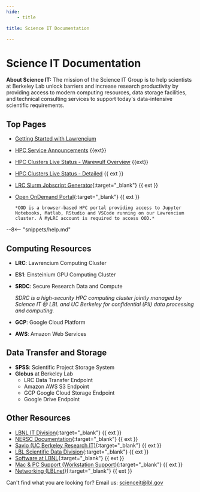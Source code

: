 ```yaml
---
hide:
    - title

title: Science IT Documentation

---
```


# **Science IT Documentation**

<div class="md-mission">
<strong>About Science IT:</strong> The mission of the Science IT Group is to help scientists at Berkeley Lab unlock barriers and increase research productivity by providing access to modern computing resources, data storage facilities, and technical consulting services to support today's data-intensive scientific requirements.
</div>

## **Top Pages**

- [Getting Started with Lawrencium](hpc/getting-started.md) 
- [HPC Service Announcements](https://it.lbl.gov/service/scienceit/high-performance-computing/status/) {{ext}}
- [HPC Clusters Live Status - Warewulf Overview](hpc/status.md) {{ext}}
- [HPC Clusters Live Status - Detailed](https://hpcs-stats.lbl.gov/cluster_utilization/state_cluster/) {{ ext }}
- [LRC Slurm Jobscript Generator](https://lbnl-science-it.github.io/lrc-jobscript/src/lrc-calculator.html){:target="_blank"} {{ ext }}
- [Open OnDemand Portal](https://lrc-ondemand.lbl.gov/){:target="_blank"} {{ ext }} 

      *OOD is a browser-based HPC portal providing access to Jupyter Notebooks, Matlab, RStudio and VSCode running on our Lawrencium cluster. A MyLRC account is required to access OOD.*

--8<-- "snippets/help.md"

## **Computing Resources**

- **LRC**: Lawrencium Computing Cluster
- **ES1**: Einsteinium GPU Computing Cluster
- **SRDC**: Secure Research Data and Compute

    *SDRC is a high-security HPC computing cluster jointly managed by Science IT @ LBL and UC Berkeley for confidential (PII) data processing and computing.*

- **GCP**: Google Cloud Platform
- **AWS**: Amazon Web Services

## **Data Transfer and Storage**

- **SPSS**: Scientific Project Storage System
- **Globus** at Berkeley Lab
    - LRC Data Transfer Endpoint
    - Amazon AWS S3 Endpoint
    - GCP Google Cloud Storage Endpoint
    - Google Drive Endpoint

## **Other Resources**

- [LBNL IT Division](https://it.lbl.gov){:target="_blank"} {{ ext }}
- [NERSC Documentation](https://docs.nersc.gov){:target="_blank"} {{ ext }}
- [Savio (UC Berkeley Research IT)](https://researchit.berkeley.edu){:target="_blank"} {{ ext }}
- [LBL Scientific Data Division](https://crd.lbl.gov/divisions/scidata){:target="_blank"} {{ ext }}
- [Software at LBNL](https://software.lbl.gov/){:target="_blank"} {{ ext }}
- [Mac & PC Support (Workstation Support)](https://it.lbl.gov/group/it-support-services/workstation-support/){:target="_blank"} {{ ext }}
- [Networking (LBLnet)](https://it.lbl.gov/service/networking/){:target="_blank"} {{ ext }}

Can't find what you are looking for? Email us: <a href="mailto:scienceit@lbl.gov">scienceit@lbl.gov</a>